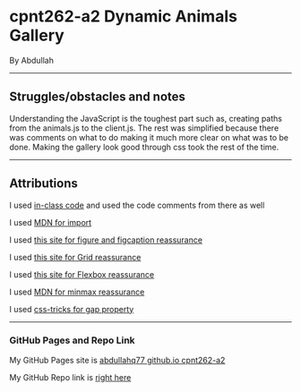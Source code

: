 # cpnt262-a2 Dynamic Animals Gallery
By Abdullah

---
## Struggles/obstacles and notes
Understanding the JavaScript is the toughest part such as, creating paths from the animals.js to the client.js.
The rest was simplified because there was comments on what to do making it much more clear on what was to be done.
Making the gallery look good through css took the rest of the time.     

---
## Attributions
I used [in-class code](https://github.com/sait-wbdv/assessments/tree/master/cpnt262/assignment-2) and used the code comments from there as well

I used [MDN for import](https://developer.mozilla.org/en-US/docs/Web/JavaScript/Reference/Statements/import)

I used [this site for figure and figcaption reassurance](http://html5doctor.com/the-figure-figcaption-elements/)

I used [this site for Grid reassurance](https://css-tricks.com/snippets/css/complete-guide-grid/)

I used [this site for Flexbox reassurance](https://css-tricks.com/snippets/css/a-guide-to-flexbox/)

I used [MDN for minmax reassurance](https://developer.mozilla.org/en-US/docs/Web/CSS/minmax)

I used [css-tricks for gap property](https://css-tricks.com/almanac/properties/g/gap/)

---
### GitHub Pages and Repo Link
My GitHub Pages site is [abdullahq77 github.io cpnt262-a2](https://abdullahq77.github.io/cpnt262-a2/) 

My GitHub Repo link is [right here](https://github.com/abdullahq77/cpnt262-a2)

